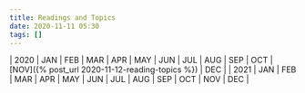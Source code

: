 ```yaml
---
title: Readings and Topics
date: 2020-11-11 05:30
tags: []
---
```


| 2020 | JAN | FEB | MAR | APR | MAY | JUN | JUL | AUG | SEP | OCT | [NOV]({% post_url 2020-11-12-reading-topics %}) | DEC |
| 2021 | JAN | FEB | MAR | APR | MAY | JUN | JUL | AUG | SEP | OCT | NOV | DEC |
